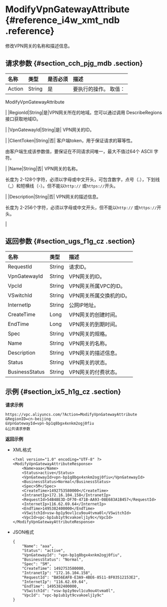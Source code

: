# ModifyVpnGatewayAttribute {#reference_i4w_xmt_ndb .reference}

修改VPN网关的名称和描述信息。

## 请求参数 {#section_cch_pjg_mdb .section}

|名称|类型|是否必须|描述|
|:-|:-|:---|:-|
|Action|String|是| 要执行的操作。 取值：

 ModifyVpnGatewayAttribute

 |
|RegionId|String|是|VPN网关所在的地域。您可以通过调用 DescribeRegions接口获取地域ID。

|
|VpnGatewayId|String|是| VPN网关的ID。

 |
|ClientToken|String|否| 客户端token，用于保证请求的幂等性。

 由客户端生成该参数值，要保证在不同请求间唯一，最大不值过64个 ASCII 字符。

 |
|Name|String|否| VPN网关的名称。

 长度为 2-128个字符，必须以字母或中文开头，可包含数字，点号（.），下划线（\_）和短横线（-）。但不能以`http://` 或`https://`开头。

 |
|Description|String|否| VPN网关的描述信息。

 长度为 2-256个字符，必须以字母或中文开头，但不能以`http://` 或`https://`开头。

 |

## 返回参数 {#section_ugs_f1g_cz .section}

|名称|类型|描述|
|:-|:-|:-|
|RequestId|String|请求ID。|
|VpnGatewayId|String|VPN网关的ID。|
|VpcId|String|VPN网关所属VPC的ID。|
|VSwitchId|String|VPN网关所属交换机的ID。|
|InternetIp|String|公网IP地址。|
|CreateTime|Long|VPN网关的创建时间。|
|EndTime|Long|VPN网关的到期时间。|
|Spec|String|VPN网关的规格。|
|Name|String|VPN网关的名称。|
|Description|String|VPN网关的描述信息。|
|Status|String|VPN网关的状态。|
|BusinessStatus|String|VPN网关的付费状态。|

## 示例 {#section_ix5_h1g_cz .section}

**请求示例**

``` {#ModifyVpnGatewayAttribute1}
https://vpc.aliyuncs.com/?Action=ModifyVpnGatewayAttribute
&RegionID=cn-beijing
&VpnGatewayId=vpn-bp1q8bgx4xnkm2ogj0fiu
&公共请求参数
```

**返回示例**

-   XML格式

    ```
    <?xml version="1.0" encoding="UTF-8" ?>
    <ModifyVpnGatewayAttributeResponse>
        <Name>aaa</Name>
        <Status>active</Status>
        <VpnGatewayId>vpn-bp1q8bgx4xnkm2ogj0fiu</VpnGatewayId>
        <BusinessStatus>Normal</BusinessStatus>
        <Spec>5M</Spec>
        <CreateTime>1492753580000</CreateTime>
        <IntranetIp>172.16.104.158</IntranetIp>
        <RequestId>54B48E3D-DF70-471B-AA93-08E683A1B457</RequestId>
        <InternetIp>116.62.69.64</InternetIp>
        <EndTime>1495382400000</EndTime>
        <VSwitchId>vsw-bp1y9ovl1cu9ou4tvma0l</VSwitchId>
        <VpcId>vpc-bp1ub1yt9cvakoelj1y9c</VpcId>
    </ModifyVpnGatewayAttributeResponse>
    ```

-   JSON格式

    ```
    {
        "Name": "aaa", 
        "Status": "active", 
        "VpnGatewayId": "vpn-bp1q8bgx4xnkm2ogj0fiu", 
        "BusinessStatus": "Normal", 
        "Spec": "5M", 
        "CreateTime": 1492753580000, 
        "IntranetIp": "172.16.104.158", 
        "RequestId": "BA56EAF8-E3A9-4BE6-8511-8F03512153E2", 
        "InternetIp": "116.62.69.64", 
        "EndTime": 1495382400000, 
        "VSwitchId": "vsw-bp1y9ovl1cu9ou4tvma0l", 
        "VpcId": "vpc-bp1ub1yt9cvakoelj1y9c"
    }
    ```


